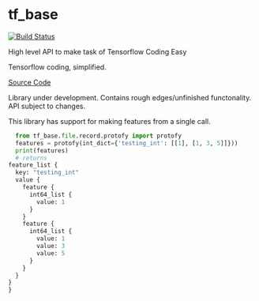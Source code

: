 # tf_base
[![Build Status](https://travis-ci.com/Shivamagrawal2014/tf_base.svg?branch=master)](https://travis-ci.com/Shivamagrawal2014/tf_base)

High level API to make task of Tensorflow Coding Easy   

Tensorflow coding, simplified.

[Source Code](http://github.com/shivamagrawal2014/tf_base/)

Library under development. Contains rough edges/unfinished functonality. API subject to changes.

This library has support for making features from a single call. 
```python 
  from tf_base.file.record.protofy import protofy
  features = protofy(int_dict={'testing_int': [[1], [1, 3, 5]]}))
  print(features)
  # returns
feature_list {
  key: "testing_int"
  value {
    feature {
      int64_list {
        value: 1
      }
    }
    feature {
      int64_list {
        value: 1
        value: 3
        value: 5
      }
    }
  }
}
}
```
